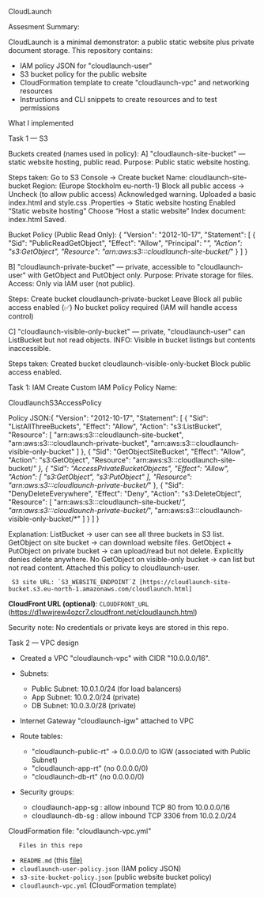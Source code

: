 CloudLaunch

 Assesment  Summary:

CloudLaunch is a minimal demonstrator: a public static website plus private document storage. This repository contains:
- IAM policy JSON for "cloudlaunch-user"
- S3 bucket policy for the public website
- CloudFormation template to create "cloudlaunch-vpc" and networking resources
- Instructions and CLI snippets to create resources and to test permissions

 What I implemented

Task 1 — S3 

 Buckets created (names used in policy):
 A] "cloudlaunch-site-bucket" — static website hosting, public read.
Purpose: Public static website hosting.

Steps taken:
Go to S3 Console → Create bucket
Name: cloudlaunch-site-bucket
Region: (Europe  Stockholm eu-north-1)
Block all public access → Uncheck (to allow public access)
Acknowledged warning.
Uploaded a basic index.html and style.css .Properties → Static website hosting
Enabled “Static website hosting”
Choose  “Host a static website”
Index document: index.html
Saved.

Bucket Policy (Public Read Only):
{
  "Version": "2012-10-17",
  "Statement": [
    {
      "Sid": "PublicReadGetObject",
      "Effect": "Allow",
      "Principal": "*",
      "Action": "s3:GetObject",
      "Resource": "arn:aws:s3:::cloudlaunch-site-bucket/*"
    }
  ]
}


B] "cloudlaunch-private-bucket" — private, accessible to "cloudlaunch-user" with GetObject and PutObject only.
Purpose: Private storage for files.
Access: Only via IAM user (not public).

Steps:
Create bucket cloudlaunch-private-bucket
Leave Block all public access enabled (✅)
No bucket policy required (IAM will handle access control)


  C] "cloudlaunch-visible-only-bucket" — private, "cloudlaunch-user" can ListBucket but not read objects.
INFO: Visible in bucket listings but contents inaccessible.

Steps taken:
Created bucket cloudlaunch-visible-only-bucket
Block public access enabled.


  Task 1: IAM
Create Custom IAM Policy
Policy Name:

CloudlaunchS3AccessPolicy

Policy JSON:{
  "Version": "2012-10-17",
  "Statement": [
    {
      "Sid": "ListAllThreeBuckets",
      "Effect": "Allow",
      "Action": "s3:ListBucket",
      "Resource": [
        "arn:aws:s3:::cloudlaunch-site-bucket",
        "arn:aws:s3:::cloudlaunch-private-bucket",
        "arn:aws:s3:::cloudlaunch-visible-only-bucket"
      ]
    },
    {
      "Sid": "GetObjectSiteBucket",
      "Effect": "Allow",
      "Action": "s3:GetObject",
      "Resource": "arn:aws:s3:::cloudlaunch-site-bucket/*"
    },
    {
      "Sid": "AccessPrivateBucketObjects",
      "Effect": "Allow",
      "Action": [
        "s3:GetObject",
        "s3:PutObject"
      ],
      "Resource": "arn:aws:s3:::cloudlaunch-private-bucket/*"
    },
    {
      "Sid": "DenyDeleteEverywhere",
      "Effect": "Deny",
      "Action": "s3:DeleteObject",
      "Resource": [
        "arn:aws:s3:::cloudlaunch-site-bucket/*",
        "arn:aws:s3:::cloudlaunch-private-bucket/*",
        "arn:aws:s3:::cloudlaunch-visible-only-bucket/*"
      ]
    }
  ]
}


Explanation:
 ListBucket → user can see all three buckets in S3 list.
GetObject on site bucket → can download website files.
GetObject + PutObject on private bucket → can upload/read but not delete.
Explicitly denies delete anywhere.
No GetObject on visible-only bucket → can list but not read content.
Attached this policy to cloudlaunch-user.



     S3 site URL: `S3_WEBSITE_ENDPOINT`Z [https://cloudlaunch-site-bucket.s3.eu-north-1.amazonaws.com/cloudlaunch.html] 
**CloudFront URL (optional)**: `CLOUDFRONT_URL` (https://d1wwjrew4ozcr7.cloudfront.net/cloudlaunch.html)

Security note: No credentials or private keys are stored in this repo.

   Task 2 — VPC design
- Created a VPC "cloudlaunch-vpc" with CIDR "10.0.0.0/16".
- Subnets:
  - Public Subnet: 10.0.1.0/24 (for load balancers)
  - App Subnet: 10.0.2.0/24 (private)
  - DB Subnet: 10.0.3.0/28 (private)
  
- Internet Gateway "cloudlaunch-igw" attached to VPC
- Route tables:
  - "cloudlaunch-public-rt" → 0.0.0.0/0 to IGW (associated with Public Subnet)
  - "cloudlaunch-app-rt" (no 0.0.0.0/0)
  - "cloudlaunch-db-rt" (no 0.0.0.0/0)
  
- Security groups:
  -  cloudlaunch-app-sg : allow inbound TCP 80 from  10.0.0.0/16 
  -  cloudlaunch-db-sg : allow inbound TCP 3306 from  10.0.2.0/24 

CloudFormation file: "cloudlaunch-vpc.yml"

       Files in this repo
- `README.md` (this [file)](url)
- `cloudlaunch-user-policy.json` (IAM policy JSON)
- `s3-site-bucket-policy.json` (public website bucket policy)
- `cloudlaunch-vpc.yml` (CloudFormation template)


